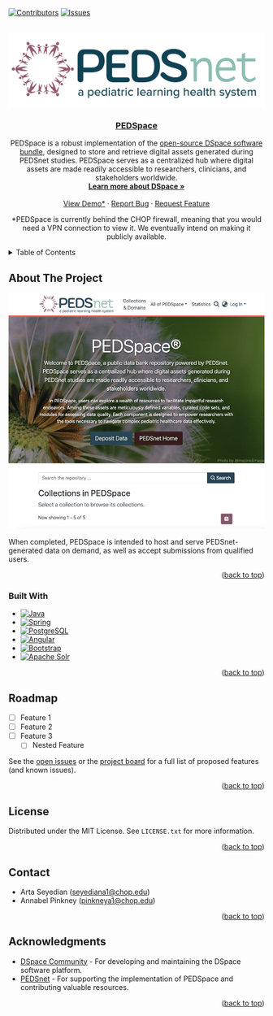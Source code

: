 <!-- Improved compatibility of back to top link: See: https://github.com/othneildrew/Best-README-Template/pull/73 -->
<a id="readme-top"></a>
<!--
*** Thanks for checking out the Best-README-Template. If you have a suggestion
*** that would make this better, please fork the repo and create a pull request
*** or simply open an issue with the tag "enhancement".
*** Don't forget to give the project a star!
*** Thanks again! Now go create something AMAZING! :D
-->



<!-- PROJECT SHIELDS -->
<!--
*** I'm using markdown "reference style" links for readability.
*** Reference links are enclosed in brackets [ ] instead of parentheses ( ).
*** See the bottom of this document for the declaration of the reference variables
*** for contributors-url, forks-url, etc. This is an optional, concise syntax you may use.
*** https://www.markdownguide.org/basic-syntax/#reference-style-links
-->
[![Contributors][contributors-shield]][contributors-url]
[![Issues][issues-shield]][issues-url]



<!-- PROJECT LOGO -->
<br />
<div align="center">
  <a href="https://github.com/PEDSnet/PEDSpace">
    <img src="images/logo.png" alt="Logo">
  </a>

<h3 align="center"><a href="https://pedsdspace01.research.chop.edu/home">PEDSpace</a></h3>

  <p align="center">
	PEDSpace is a robust implementation of the 	<a href="https://github.com/DSpace/DSpace" target="_blank">open-source DSpace software bundle</a>, designed to store and retrieve digital assets generated during PEDSnet studies. PEDSpace serves as a centralized hub where digital assets are made readily accessible to researchers, clinicians, and stakeholders worldwide.
    <br />
    <a href="https://wiki.lyrasis.org/display/DSDOC8x/Introduction"><strong>Learn more about DSpace »</strong></a>
    <br />
    <br />
    <a href="https://pedsdspace01.research.chop.edu/home">View Demo*</a>
    ·
    <a href="https://github.com/PEDSnet/PEDSpace/issues/new?labels=bug&template=bug-report---.md">Report Bug</a>
    ·
    <a href="https://github.com/PEDSnet/PEDSpace/issues/new?labels=enhancement&template=feature-request---.md">Request Feature</a>
  </p>
  <p>*PEDSpace is currently behind the CHOP firewall, meaning that you would need a VPN connection to view it. We eventually intend on making it publicly available.</p>
</div>



<!-- TABLE OF CONTENTS -->
<details>
  <summary>Table of Contents</summary>
  <ol>
    <li>
      <a href="#about-the-project">About The Project</a>
      <ul>
        <li><a href="#built-with">Built With</a></li>
      </ul>
    </li>
    <li>
      <a href="#getting-started">Getting Started</a>
      <ul>
        <li><a href="#prerequisites">Prerequisites</a></li>
        <li><a href="#installation">Installation</a></li>
      </ul>
    </li>
    <li><a href="#usage">Usage</a></li>
    <li><a href="#roadmap">Roadmap</a></li>
    <li><a href="#contributing">Contributing</a></li>
    <li><a href="#license">License</a></li>
    <li><a href="#contact">Contact</a></li>
    <li><a href="#acknowledgments">Acknowledgments</a></li>
  </ol>
</details>



<!-- ABOUT THE PROJECT -->
## About The Project

[![Product Name Screen Shot][product-screenshot]](https://pedsdspace01.research.chop.edu/home)

When completed, PEDSpace is intended to host and serve PEDSnet-generated data on demand, as well as accept submissions from qualified users.

<p align="right">(<a href="#readme-top">back to top</a>)</p>



### Built With

* [![Java][Java]][Java-url]
* [![Spring][Spring]][Spring-url]
* [![PostgreSQL][PostgreSQL]][PostgreSQL-url]
* [![Angular][Angular.io]][Angular-url]
* [![Bootstrap][Bootstrap.com]][Bootstrap-url]
* [![Apache Solr][Solr]][Solr-url]

<p align="right">(<a href="#readme-top">back to top</a>)</p>

<!-- ROADMAP -->
## Roadmap

- [ ] Feature 1
- [ ] Feature 2
- [ ] Feature 3
    - [ ] Nested Feature

See the [open issues](https://github.com/PEDSnet/PEDSpace/issues) or the [project board](insert-link-here) for a full list of proposed features (and known issues).

<p align="right">(<a href="#readme-top">back to top</a>)</p>

<!-- LICENSE -->
## License

Distributed under the MIT License. See `LICENSE.txt` for more information.

<p align="right">(<a href="#readme-top">back to top</a>)</p>

<!-- CONTACT -->
## Contact

- Arta Seyedian (seyediana1@chop.edu)
- Annabel Pinkney (pinkneya1@chop.edu)

<p align="right">(<a href="#readme-top">back to top</a>)</p>

<!-- ACKNOWLEDGMENTS -->
## Acknowledgments

* [DSpace Community](https://dspace.lyrasis.org/) - For developing and maintaining the DSpace software platform.
* [PEDSnet](https://www.pedsnet.org/) - For supporting the implementation of PEDSpace and contributing valuable resources.

<p align="right">(<a href="#readme-top">back to top</a>)</p>



<!-- MARKDOWN LINKS & IMAGES -->
<!-- https://www.markdownguide.org/basic-syntax/#reference-style-links -->
[contributors-shield]: https://img.shields.io/github/contributors/PEDSnet/PEDSpace.svg?style=for-the-badge
[contributors-url]: https://github.com/PEDSnet/PEDSpace/graphs/contributors
[forks-shield]: https://img.shields.io/github/forks/PEDSnet/PEDSpace.svg?style=for-the-badge
[forks-url]: https://github.com/PEDSnet/PEDSpace/network/members
[stars-shield]: https://img.shields.io/github/stars/PEDSnet/PEDSpace.svg?style=for-the-badge
[stars-url]: https://github.com/PEDSnet/PEDSpace/stargazers
[issues-shield]: https://img.shields.io/github/issues/PEDSnet/PEDSpace.svg?style=for-the-badge
[issues-url]: https://github.com/PEDSnet/PEDSpace/issues
[license-shield]: https://img.shields.io/github/license/PEDSnet/PEDSpace.svg?style=for-the-badge
[license-url]: https://github.com/PEDSnet/PEDSpace/blob/master/LICENSE.txt
[linkedin-shield]: https://img.shields.io/badge/-LinkedIn-black.svg?style=for-the-badge&logo=linkedin&colorB=555
[linkedin-url]: https://linkedin.com/in/linkedin_username
[product-screenshot]: images/screenshot.png
[Java]: https://img.shields.io/badge/Java-ED8B00?style=for-the-badge&logo=java&logoColor=white
[Java-url]: https://www.oracle.com/java/
[Spring]: https://img.shields.io/badge/Spring-6DB33F?style=for-the-badge&logo=spring&logoColor=white
[Spring-url]: https://spring.io/
[PostgreSQL]: https://img.shields.io/badge/PostgreSQL-316192?style=for-the-badge&logo=postgresql&logoColor=white
[PostgreSQL-url]: https://www.postgresql.org/
[Angular.io]: https://img.shields.io/badge/Angular-DD0031?style=for-the-badge&logo=angular&logoColor=white
[Angular-url]: https://angular.io/
[Bootstrap.com]: https://img.shields.io/badge/Bootstrap-563D7C?style=for-the-badge&logo=bootstrap&logoColor=white
[Bootstrap-url]: https://getbootstrap.com/
[Solr]: https://img.shields.io/badge/Apache_Solr-D9411E?style=for-the-badge&logo=apache-solr&logoColor=white
[Solr-url]: https://solr.apache.org/